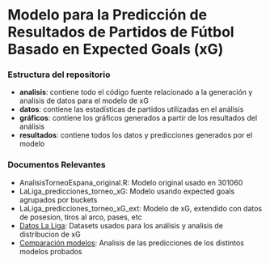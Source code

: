 # Modelo para la Predicción de Resultados de Partidos de Fútbol Basado en Expected Goals (xG)

### Estructura del repositorio

- **analisis**: contiene todo el código fuente relacionado a la generación y analisis de datos para el modelo de xG
- **datos**: contiene las estadísticas de partidos utilizadas en el análisis
- **gráficos**: contiene los gráficos generados a partir de los resultados del análisis
- **resultados**: contiene todos los datos y predicciones generados por el modelo

### Documentos Relevantes

- AnalisisTorneoEspana_original.R: Modelo original usado en 301060
- LaLiga_predicciones_torneo_xG: Modelo usando expected goals agrupados por buckets
- LaLiga_predicciones_torneo_xG_ext: Modelo de xG, extendido con datos de posesion, tiros al arco, pases, etc
- [Datos La Liga](https://docs.google.com/spreadsheets/d/1ZGu_qy_M03k99_AQAZTYVIzW4Vgrn3vs/edit?usp=sharing&ouid=111911580308764947087&rtpof=true&sd=true): Datasets usados para los análisis y analisis de distribucion de xG
- [Comparación modelos](https://docs.google.com/spreadsheets/d/1AYmPSEisYurO-zVlPShfsYgUbQ5y3ZBG/edit?usp=sharing&ouid=111911580308764947087&rtpof=true&sd=true): Analisis de las predicciones de los distintos modelos probados
